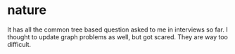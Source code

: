 # nature
It has all the common tree based question asked to me in interviews so far. I thought to update graph problems as well, but got scared. They are way too difficult. 
